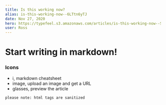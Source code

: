 ```yaml
---
title: Is this working now?
alias: is-this-working-now--6LTtn6yTJ
date: Nov 27, 2020
hero: https://typefeel.s3.amazonaws.com/articles/is-this-working-now--St9YRqMzk/posters/adyCT7g8y.webp
user: Ross
---
```

# Start writing in markdown! 

### Icons 
- i, markdown cheatsheet
- image, upload an image and get a URL 
- glasses, preview the article 


 ```please note: html tags are sanitized ```